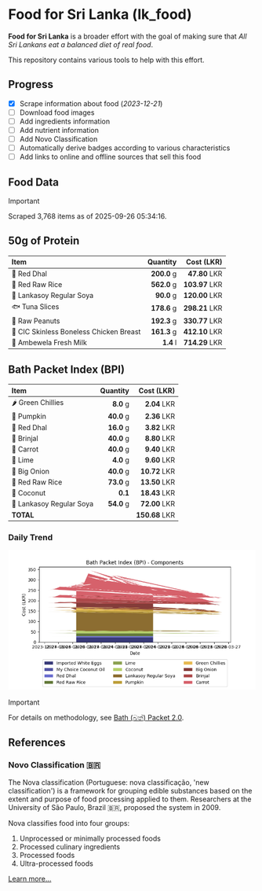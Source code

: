 # Food for Sri Lanka (lk_food)

**Food for Sri Lanka** is a broader effort with the goal of making sure that *All Sri Lankans eat a balanced diet of real food*.

This repository contains various tools to help with this effort.

## Progress

* [X] Scrape information about food (*2023-12-21*)
* [ ] Download food images
* [ ] Add ingredients information
* [ ] Add nutrient information
* [ ] Add Novo Classification
* [ ] Automatically derive badges according to various characteristics
* [ ] Add links to online and offline sources that sell this food

## Food Data

> [!IMPORTANT]
> Scraped 3,768 items as of 2025-09-26 05:34:16.

## 50g of Protein

<div id="table_protein">

Item | Quantity | Cost (LKR)
:--- | ---: | ---:
🍲 Red Dhal | **200.0** g | **47.80** LKR
🍚 Red Raw Rice | **562.0** g | **103.97** LKR
🍲 Lankasoy Regular Soya | **90.0** g | **120.00** LKR
🐟 Tuna Slices | **178.6** g | **298.21** LKR
🥜 Raw Peanuts | **192.3** g | **330.77** LKR
🍗 CIC Skinless Boneless Chicken Breast | **161.3** g | **412.10** LKR
🥛 Ambewela Fresh Milk | **1.4** l | **714.29** LKR

</div>

## Bath Packet Index (BPI)

<div id="table_bp">

Item | Quantity | Cost (LKR)
:--- | ---: | ---:
🌶️ Green Chillies | **8.0** g | **2.04** LKR
🎃 Pumpkin | **40.0** g | **2.36** LKR
🍲 Red Dhal | **16.0** g | **3.82** LKR
🍆 Brinjal | **40.0** g | **8.80** LKR
🥕 Carrot | **40.0** g | **9.40** LKR
🍋 Lime | **4.0** g | **9.60** LKR
🧅 Big Onion | **40.0** g | **10.72** LKR
🍚 Red Raw Rice | **73.0** g | **13.50** LKR
🥥 Coconut | **0.1**  | **18.43** LKR
🍲 Lankasoy Regular Soya | **54.0** g | **72.00** LKR
**TOTAL** |   | **150.68** LKR

</div>

### Daily Trend

![BPI](images/bpi.png)

> [!IMPORTANT]
> For details on methodology, see [Bath (බත්) Packet 2.0](https://medium.com/on-economics/bath-%E0%B6%B6%E0%B6%AD%E0%B7%8A-packet-2-0-f3e999c54bf5).

## References

### Novo Classification 🇧🇷

The Nova classification (Portuguese: nova classificação, 'new classification') is a framework for grouping edible substances based on the extent and purpose of food processing applied to them. Researchers at the University of São Paulo, Brazil 🇧🇷, proposed the system in 2009.

Nova classifies food into four groups:

1. Unprocessed or minimally processed foods
2. Processed culinary ingredients
3. Processed foods
4. Ultra-processed foods

[Learn more...](https://en.wikipedia.org/wiki/Nova_classification)
